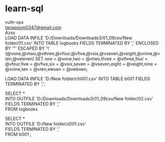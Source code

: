 # learn-sql
vultr-vps  
tanapoom0347@gmail.com  
Azsx  
LOAD DATA INFILE 'D:/Downloads/Downloads3/01_09csv/New folder/01.csv' INTO TABLE logbooks FIELDS TERMINATED BY ',' ENCLOSED BY '"' ESCAPED BY '\\' (@vone,@vtwo,@vthree,@vfour,@vfive,@vsix,@vseven,@veight,@vnine,@vten,@veleven) SET one = @vone,two = @vtwo,three = @vthree,four = @vfour,five = @vfive,six = @vsix,seven = @vseven,eight = @veight,nine = @vnine,ten = @vten,eleven = @veleven;  
  
LOAD DATA INFILE 'D:/New folder/ch001.csv' INTO TABLE b001 FIELDS TERMINATED BY ',';  
  
SELECT *  
INTO OUTFILE 'D:/Downloads/Downloads3/01_09csv/New folder/02.csv'  
 FIELDS TERMINATED BY ','  
FROM logbooks  
  
SELECT *  
INTO OUTFILE 'D:/New folder/z001.csv'  
FIELDS TERMINATED BY ','  
FROM b001 ;  
